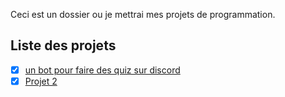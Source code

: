 Ceci est un dossier ou je mettrai mes projets de programmation.

## Liste des projets
- [x] [un bot pour faire des quiz sur discord](quiz_bot)
- [x] [Projet 2](#projet-2)
